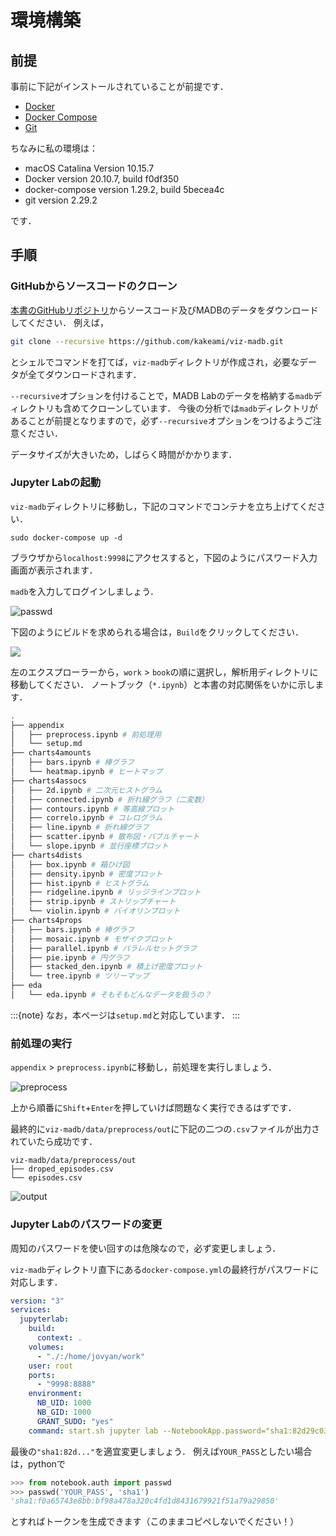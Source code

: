 # 環境構築

## 前提

事前に下記がインストールされていることが前提です．

- [Docker](https://www.docker.com/)
- [Docker Compose](https://docs.docker.jp/compose/toc.html)
- [Git](https://git-scm.com/)

ちなみに私の環境は：

- macOS Catalina Version 10.15.7
- Docker version 20.10.7, build f0df350
- docker-compose version 1.29.2, build 5becea4c
- git version 2.29.2

です．

## 手順

### GitHubからソースコードのクローン

[本書のGitHubリポジトリ](https://github.com/kakeami/viz-madb)からソースコード及びMADBのデータをダウンロードしてください．
例えば，

```sh
git clone --recursive https://github.com/kakeami/viz-madb.git
```

とシェルでコマンドを打てば，`viz-madb`ディレクトリが作成され，必要なデータが全てダウンロードされます．

`--recursive`オプションを付けることで，MADB Labのデータを格納する`madb`ディレクトリも含めてクローンしています．
今後の分析では`madb`ディレクトリがあることが前提となりますので，必ず`--recursive`オプションをつけるようご注意ください．

データサイズが大きいため，しばらく時間がかかります．

### Jupyter Labの起動

`viz-madb`ディレクトリに移動し，下記のコマンドでコンテナを立ち上げてください．

```
sudo docker-compose up -d
```

ブラウザから`localhost:9998`にアクセスすると，下図のようにパスワード入力画面が表示されます．

`madb`を入力してログインしましょう．

![passwd](../figs/setup/passwd.png)

下図のようにビルドを求められる場合は，`Build`をクリックしてください．

![](../figs/setup/build.png)

左のエクスプローラーから，`work` > `book`の順に選択し，解析用ディレクトリに移動してください．
ノートブック（`*.ipynb`）と本書の対応関係をいかに示します．

```sh
.
├── appendix
│   ├── preprocess.ipynb # 前処理用
│   └── setup.md
├── charts4amounts
│   ├── bars.ipynb # 棒グラフ
│   └── heatmap.ipynb # ヒートマップ
├── charts4assocs
│   ├── 2d.ipynb # 二次元ヒストグラム
│   ├── connected.ipynb # 折れ線グラフ（二変数）
│   ├── contours.ipynb # 等高線プロット
│   ├── correlo.ipynb # コレログラム
│   ├── line.ipynb # 折れ線グラフ
│   ├── scatter.ipynb # 散布図・バブルチャート
│   └── slope.ipynb # 並行座標プロット
├── charts4dists
│   ├── box.ipynb # 箱ひげ図
│   ├── density.ipynb # 密度プロット
│   ├── hist.ipynb # ヒストグラム
│   ├── ridgeline.ipynb # リッジラインプロット
│   ├── strip.ipynb # ストリップチャート
│   └── violin.ipynb # バイオリンプロット
├── charts4props
│   ├── bars.ipynb # 棒グラフ
│   ├── mosaic.ipynb # モザイクプロット
│   ├── parallel.ipynb # パラレルセットグラフ
│   ├── pie.ipynb # 円グラフ
│   ├── stacked_den.ipynb # 積上げ密度プロット
│   └── tree.ipynb # ツリーマップ
├── eda
│   └── eda.ipynb # そもそもどんなデータを扱うの？
```

:::{note}
なお，本ページは`setup.md`と対応しています．
:::

### 前処理の実行

`appendix` > `preprocess.ipynb`に移動し，前処理を実行しましょう．

![preprocess](../figs/setup/preprocess.png)

上から順番に`Shift`+`Enter`を押していけば問題なく実行できるはずです．

最終的に`viz-madb/data/preprocess/out`に下記の二つの`.csv`ファイルが出力されていたら成功です．

```
viz-madb/data/preprocess/out
├── droped_episodes.csv
└── episodes.csv
```

![output](../figs/setup/output.png)

### Jupyter Labのパスワードの変更

周知のパスワードを使い回すのは危険なので，必ず変更しましょう．

`viz-madb`ディレクトリ直下にある`docker-compose.yml`の最終行がパスワードに対応します．

```yaml
version: "3"
services:
  jupyterlab:
    build:
      context: .
    volumes:
      - "./:/home/jovyan/work"
    user: root
    ports:
      - "9998:8888"
    environment:
      NB_UID: 1000
      NB_GID: 1000
      GRANT_SUDO: "yes"
    command: start.sh jupyter lab --NotebookApp.password="sha1:82d29c037295:4e7d81a84b2750b65c72483df428016aa6984b5d"
```

最後の`"sha1:82d..."`を適宜変更しましょう．
例えば`YOUR_PASS`としたい場合は，pythonで

```python
>>> from notebook.auth import passwd
>>> passwd('YOUR_PASS', 'sha1')
'sha1:f0a65743e8bb:bf98a478a320c4fd1d8431679921f51a79a29850'
```

とすればトークンを生成できます（このままコピペしないでください！）
